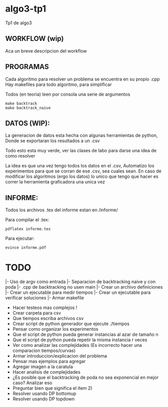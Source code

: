# algo3-tp1
Tp1 de algo3

## WORKFLOW (wip)

Aca un breve descripcion del workflow


## PROGRAMAS

Cada algoritmo para resolver un problema se encuentra en su propio .cpp
Hay makefiles para todo algoritmo, para simplificar

Todos (en teoria) leen por consola una serie de argumentos

```
make backtrack
make backtrack_naive
```

## DATOS (WIP): 

La generacion de datos esta hecha con algunas herramientas de python,
Donde se exportaran los resultados a un .csv

Todo esto esta muy verde, ver las clases de labo para darse una idea de como resolver

La idea es que una vez tengo todos los datos en el .csv,
Automatizo los experimentos para que se corran de ese .csv, sea cuales sean.
En caso de modificar los algoritmos (ergo los datos) lo unico que tengo que hacer 
es correr la herramienta graficadora una unica vez


## INFORME:

Todos los archivos .tex del informe estan en /informe/

Para compilar el .tex:

```
pdflatex informe.tex
```

Para ejecutar:
```
evince informe.pdf
```

# TODO

|- Uso de argv como entrada
|- Separacion de backtracking naive y con poda
|- .cpp de backtracking no usen main
|- Crear un archivo definiciones
|- Crear un ejecutable para medir tiempos
|- Crear un ejecutable para verificar soluciones
|- Armar makefile
- Hacer testeos mas complejos !
- Crear carpeta para csv
- Que tiempos escriba archivos csv
- Crear script de python generador que ejecute ./tiempos
- Pensar como organizar los experimentos
- Que el script de python pueda generar instancias al azar de tamaño n
- Que el script de python pueda repetir la misma instancia r veces
- Ver como analizar las complejidades (Es incorrecto hacer una comparacion tiempos/curvas)
- Armar introduccion/explicacion del problema
- Pensar mas ejemplos para agregar
- Agregar imagen a la caratula
- Hacer analisis de complejidades
- ¿Es posible que el backtracking de poda no sea exponencial en mejor caso? Analizar eso 
- Preguntar bien que significa el item 2)
- Resolver usando DP bottomup
- Resolver usando DP topdown
